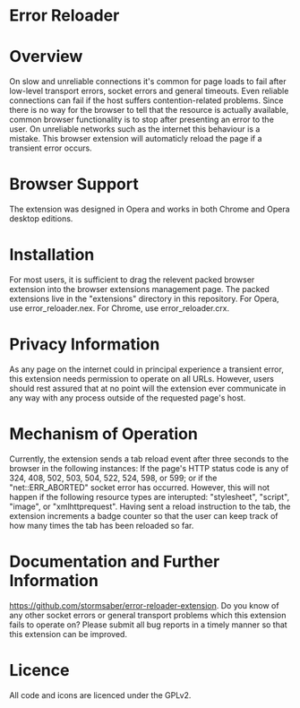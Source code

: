 Error Reloader
==============

# Overview
On slow and unreliable connections it's common for page loads to fail after low-level transport errors, socket errors and general timeouts. Even reliable connections can fail if the host suffers contention-related problems. Since there is no way for the browser to tell that the resource is actually available, common browser functionality is to stop after presenting an error to the user. On unreliable networks such as the internet this behaviour is a mistake. This browser extension will automaticly reload the page if a transient error occurs.

# Browser Support
The extension was designed in Opera and works in both Chrome and Opera desktop editions.

# Installation
For most users, it is sufficient to drag the relevent packed browser extension into the browser extensions management page. The packed extensions live in the "extensions" directory in this repository. For Opera, use error_reloader.nex. For Chrome, use error_reloader.crx.

# Privacy Information
As any page on the internet could in principal experience a transient error, this extension needs permission to operate on all URLs. However, users should rest assured that at no point will the extension ever communicate in any way with any process outside of the requested page's host.

# Mechanism of Operation
Currently, the extension sends a tab reload event after three seconds to the browser in the following instances: If the page's HTTP status code is any of 324, 408, 502, 503, 504, 522, 524, 598, or 599; or if the "net::ERR_ABORTED" socket error has occurred. However, this will not happen if the following resource types are interupted: "stylesheet", "script", "image", or "xmlhttprequest". Having sent a reload instruction to the tab, the extension increments a badge counter so that the user can keep track of how many times the tab has been reloaded so far.

# Documentation and Further Information
https://github.com/stormsaber/error-reloader-extension. Do you know of any other socket errors or general transport problems which this extension fails to operate on? Please submit all bug reports in a timely manner so that this extension can be improved.

# Licence
All code and icons are licenced under the GPLv2.